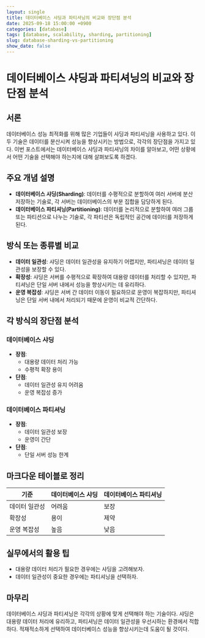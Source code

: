 ```yaml
---
layout: single
title: 데이터베이스 샤딩과 파티셔닝의 비교와 장단점 분석
date: 2025-09-18 15:00:00 +0900
categories: [database]
tags: [database, scalability, sharding, partitioning]
slug: database-sharding-vs-partitioning
show_date: false
---
```


# 데이터베이스 샤딩과 파티셔닝의 비교와 장단점 분석

## 서론
데이터베이스 성능 최적화를 위해 많은 기업들이 샤딩과 파티셔닝을 사용하고 있다. 이 두 기술은 데이터를 분산시켜 성능을 향상시키는 방법으로, 각각의 장단점을 가지고 있다. 이번 포스트에서는 데이터베이스 샤딩과 파티셔닝의 차이를 알아보고, 어떤 상황에서 어떤 기술을 선택해야 하는지에 대해 살펴보도록 하겠다.

## 주요 개념 설명
- **데이터베이스 샤딩(Sharding)**: 데이터를 수평적으로 분할하여 여러 서버에 분산 저장하는 기술로, 각 서버는 데이터베이스의 부분 집합을 담당하게 된다.
- **데이터베이스 파티셔닝(Partitioning)**: 데이터를 논리적으로 분할하여 여러 그룹 또는 파티션으로 나누는 기술로, 각 파티션은 독립적인 공간에 데이터를 저장하게 된다.

## 방식 또는 종류별 비교
- **데이터 일관성**: 샤딩은 데이터 일관성을 유지하기 어렵지만, 파티셔닝은 데이터 일관성을 보장할 수 있다.
- **확장성**: 샤딩은 서버를 수평적으로 확장하여 대용량 데이터를 처리할 수 있지만, 파티셔닝은 단일 서버 내에서 성능을 향상시키는 데 유리하다.
- **운영 복잡성**: 샤딩은 서버 간 데이터 이동이 필요하므로 운영이 복잡하지만, 파티셔닝은 단일 서버 내에서 처리되기 때문에 운영이 비교적 간단하다.

## 각 방식의 장단점 분석
### 데이터베이스 샤딩
- **장점**:
  - 대용량 데이터 처리 가능
  - 수평적 확장 용이
- **단점**:
  - 데이터 일관성 유지 어려움
  - 운영 복잡성 증가

### 데이터베이스 파티셔닝
- **장점**:
  - 데이터 일관성 보장
  - 운영이 간단
- **단점**:
  - 단일 서버 성능 한계

## 마크다운 테이블로 정리

| 기준         | 데이터베이스 샤딩 | 데이터베이스 파티셔닝 |
|--------------|------------------|------------------------|
| 데이터 일관성 | 어려움           | 보장                   |
| 확장성       | 용이             | 제약                   |
| 운영 복잡성 | 높음             | 낮음                   |

## 실무에서의 활용 팁
- 대용량 데이터 처리가 필요한 경우에는 샤딩을 고려해보자.
- 데이터 일관성이 중요한 경우에는 파티셔닝을 선택하자.

## 마무리
데이터베이스 샤딩과 파티셔닝은 각각의 상황에 맞게 선택해야 하는 기술이다. 샤딩은 대용량 데이터 처리에 유리하고, 파티셔닝은 데이터 일관성을 우선시하는 환경에서 적합하다. 적재적소하게 선택하여 데이터베이스 성능을 향상시키는데 도움이 될 것이다.